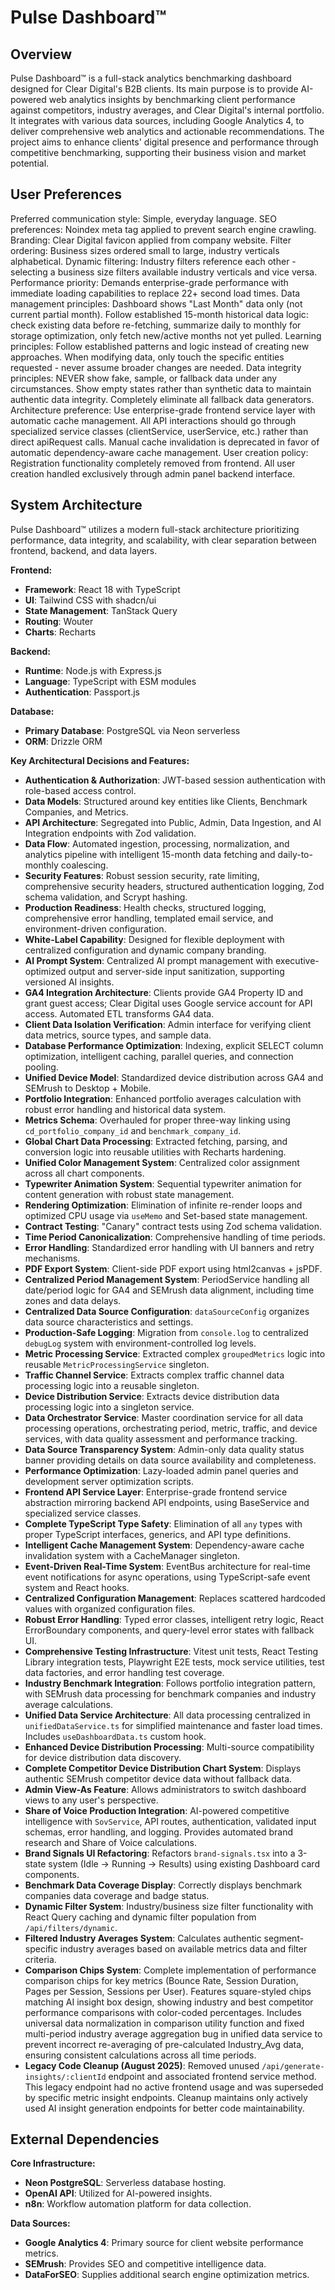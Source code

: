 # Pulse Dashboard™

## Overview
Pulse Dashboard™ is a full-stack analytics benchmarking dashboard designed for Clear Digital's B2B clients. Its main purpose is to provide AI-powered web analytics insights by benchmarking client performance against competitors, industry averages, and Clear Digital's internal portfolio. It integrates with various data sources, including Google Analytics 4, to deliver comprehensive web analytics and actionable recommendations. The project aims to enhance clients' digital presence and performance through competitive benchmarking, supporting their business vision and market potential.

## User Preferences
Preferred communication style: Simple, everyday language.
SEO preferences: Noindex meta tag applied to prevent search engine crawling.
Branding: Clear Digital favicon applied from company website.
Filter ordering: Business sizes ordered small to large, industry verticals alphabetical.
Dynamic filtering: Industry filters reference each other - selecting a business size filters available industry verticals and vice versa.
Performance priority: Demands enterprise-grade performance with immediate loading capabilities to replace 22+ second load times.
Data management principles: Dashboard shows "Last Month" data only (not current partial month). Follow established 15-month historical data logic: check existing data before re-fetching, summarize daily to monthly for storage optimization, only fetch new/active months not yet pulled.
Learning principles: Follow established patterns and logic instead of creating new approaches. When modifying data, only touch the specific entities requested - never assume broader changes are needed.
Data integrity principles: NEVER show fake, sample, or fallback data under any circumstances. Show empty states rather than synthetic data to maintain authentic data integrity. Completely eliminate all fallback data generators.
Architecture preference: Use enterprise-grade frontend service layer with automatic cache management. All API interactions should go through specialized service classes (clientService, userService, etc.) rather than direct apiRequest calls. Manual cache invalidation is deprecated in favor of automatic dependency-aware cache management.
User creation policy: Registration functionality completely removed from frontend. All user creation handled exclusively through admin panel backend interface.

## System Architecture
Pulse Dashboard™ utilizes a modern full-stack architecture prioritizing performance, data integrity, and scalability, with clear separation between frontend, backend, and data layers.

**Frontend:**
- **Framework**: React 18 with TypeScript
- **UI**: Tailwind CSS with shadcn/ui
- **State Management**: TanStack Query
- **Routing**: Wouter
- **Charts**: Recharts

**Backend:**
- **Runtime**: Node.js with Express.js
- **Language**: TypeScript with ESM modules
- **Authentication**: Passport.js

**Database:**
- **Primary Database**: PostgreSQL via Neon serverless
- **ORM**: Drizzle ORM

**Key Architectural Decisions and Features:**
- **Authentication & Authorization**: JWT-based session authentication with role-based access control.
- **Data Models**: Structured around key entities like Clients, Benchmark Companies, and Metrics.
- **API Architecture**: Segregated into Public, Admin, Data Ingestion, and AI Integration endpoints with Zod validation.
- **Data Flow**: Automated ingestion, processing, normalization, and analytics pipeline with intelligent 15-month data fetching and daily-to-monthly coalescing.
- **Security Features**: Robust session security, rate limiting, comprehensive security headers, structured authentication logging, Zod schema validation, and Scrypt hashing.
- **Production Readiness**: Health checks, structured logging, comprehensive error handling, templated email service, and environment-driven configuration.
- **White-Label Capability**: Designed for flexible deployment with centralized configuration and dynamic company branding.
- **AI Prompt System**: Centralized AI prompt management with executive-optimized output and server-side input sanitization, supporting versioned AI insights.
- **GA4 Integration Architecture**: Clients provide GA4 Property ID and grant guest access; Clear Digital uses Google service account for API access. Automated ETL transforms GA4 data.
- **Client Data Isolation Verification**: Admin interface for verifying client data metrics, source types, and sample data.
- **Database Performance Optimization**: Indexing, explicit SELECT column optimization, intelligent caching, parallel queries, and connection pooling.
- **Unified Device Model**: Standardized device distribution across GA4 and SEMrush to Desktop + Mobile.
- **Portfolio Integration**: Enhanced portfolio averages calculation with robust error handling and historical data system.
- **Metrics Schema**: Overhauled for proper three-way linking using `cd_portfolio_company_id` and `benchmark_company_id`.
- **Global Chart Data Processing**: Extracted fetching, parsing, and conversion logic into reusable utilities with Recharts hardening.
- **Unified Color Management System**: Centralized color assignment across all chart components.
- **Typewriter Animation System**: Sequential typewriter animation for content generation with robust state management.
- **Rendering Optimization**: Elimination of infinite re-render loops and optimized CPU usage via `useMemo` and Set-based state management.
- **Contract Testing**: "Canary" contract tests using Zod schema validation.
- **Time Period Canonicalization**: Comprehensive handling of time periods.
- **Error Handling**: Standardized error handling with UI banners and retry mechanisms.
- **PDF Export System**: Client-side PDF export using html2canvas + jsPDF.
- **Centralized Period Management System**: PeriodService handling all date/period logic for GA4 and SEMrush data alignment, including time zones and data delays.
- **Centralized Data Source Configuration**: `dataSourceConfig` organizes data source characteristics and settings.
- **Production-Safe Logging**: Migration from `console.log` to centralized `debugLog` system with environment-controlled log levels.
- **Metric Processing Service**: Extracted complex `groupedMetrics` logic into reusable `MetricProcessingService` singleton.
- **Traffic Channel Service**: Extracts complex traffic channel data processing logic into a reusable singleton.
- **Device Distribution Service**: Extracts device distribution data processing logic into a singleton service.
- **Data Orchestrator Service**: Master coordination service for all data processing operations, orchestrating period, metric, traffic, and device services, with data quality assessment and performance tracking.
- **Data Source Transparency System**: Admin-only data quality status banner providing details on data source availability and completeness.
- **Performance Optimization**: Lazy-loaded admin panel queries and development server optimization scripts.
- **Frontend API Service Layer**: Enterprise-grade frontend service abstraction mirroring backend API endpoints, using BaseService and specialized service classes.
- **Complete TypeScript Type Safety**: Elimination of all `any` types with proper TypeScript interfaces, generics, and API type definitions.
- **Intelligent Cache Management System**: Dependency-aware cache invalidation system with a CacheManager singleton.
- **Event-Driven Real-Time System**: EventBus architecture for real-time event notifications for async operations, using TypeScript-safe event system and React hooks.
- **Centralized Configuration Management**: Replaces scattered hardcoded values with organized configuration files.
- **Robust Error Handling**: Typed error classes, intelligent retry logic, React ErrorBoundary components, and query-level error states with fallback UI.
- **Comprehensive Testing Infrastructure**: Vitest unit tests, React Testing Library integration tests, Playwright E2E tests, mock service utilities, test data factories, and error handling test coverage.
- **Industry Benchmark Integration**: Follows portfolio integration pattern, with SEMrush data processing for benchmark companies and industry average calculations.
- **Unified Data Service Architecture**: All data processing centralized in `unifiedDataService.ts` for simplified maintenance and faster load times. Includes `useDashboardData.ts` custom hook.
- **Enhanced Device Distribution Processing**: Multi-source compatibility for device distribution data discovery.
- **Complete Competitor Device Distribution Chart System**: Displays authentic SEMrush competitor device data without fallback data.
- **Admin View-As Feature**: Allows administrators to switch dashboard views to any user's perspective.
- **Share of Voice Production Integration**: AI-powered competitive intelligence with `SovService`, API routes, authentication, validated input schemas, error handling, and logging. Provides automated brand research and Share of Voice calculations.
- **Brand Signals UI Refactoring**: Refactors `brand-signals.tsx` into a 3-state system (Idle → Running → Results) using existing Dashboard card components.
- **Benchmark Data Coverage Display**: Correctly displays benchmark companies data coverage and badge status.
- **Dynamic Filter System**: Industry/business size filter functionality with React Query caching and dynamic filter population from `/api/filters/dynamic`.
- **Filtered Industry Averages System**: Calculates authentic segment-specific industry averages based on available metrics data and filter criteria.
- **Comparison Chips System**: Complete implementation of performance comparison chips for key metrics (Bounce Rate, Session Duration, Pages per Session, Sessions per User). Features square-styled chips matching AI insight box design, showing industry and best competitor performance comparisons with color-coded percentages. Includes universal data normalization in comparison utility function and fixed multi-period industry average aggregation bug in unified data service to prevent incorrect re-averaging of pre-calculated Industry_Avg data, ensuring consistent calculations across all time periods.
- **Legacy Code Cleanup (August 2025)**: Removed unused `/api/generate-insights/:clientId` endpoint and associated frontend service method. This legacy endpoint had no active frontend usage and was superseded by specific metric insight endpoints. Cleanup maintains only actively used AI insight generation endpoints for better code maintainability.

## External Dependencies
**Core Infrastructure:**
- **Neon PostgreSQL**: Serverless database hosting.
- **OpenAI API**: Utilized for AI-powered insights.
- **n8n**: Workflow automation platform for data collection.

**Data Sources:**
- **Google Analytics 4**: Primary source for client website performance metrics.
- **SEMrush**: Provides SEO and competitive intelligence data.
- **DataForSEO**: Supplies additional search engine optimization metrics.